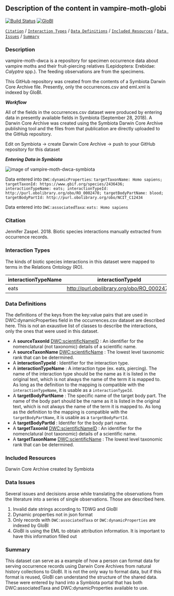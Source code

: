 ## Description of the content in vampire-moth-globi

[![Build Status](https://travis-ci.org/ParasiteTracker/vampire-moth-dwca.svg)](https://travis-ci.org/ParasiteTracker/vampire-moth-dwca) [![GloBI](http://api.globalbioticinteractions.org/interaction.svg?accordingTo=globi:ParasiteTracker/vampire-moth-dwca)](http://globalbioticinteractions.org/?accordingTo=globi:ParasiteTracker/vampire-moth-dwca) 

[```Citation```](#Citation) / [```Interaction Types```](#interaction-types) / [```Data Definitions```](#data-definitions) / [```Included Resources```](#included-resources) /  [```Data Issues```](#data-issues) / [```Summary```](#summary)


### Description

vampire-moth-dwca is a repository for specimen occurrence data about vampire moths and their fruit-piercing relatives (Lepidoptera: Erebidae: *Calyptra* spp.). The feeding observations are from the specimens.

This GitHub repository was created from the contents of a Symbiota Darwin Core Archive file. Presently, only the occurrences.csv and eml.xml is indexed by GloBI.

***Workflow***

All of the fields in the occurrences.csv dataset were produced by entering data in presently available fields in Symbiota (September 28, 2018). A Darwin Core Archive was created using the Symbiota Darwin Core Archive publishing tool and the files from that publication are directly uploaded to the GitHub repository. 

Edit on Symbiota -> create Darwin Core Archive -> push to your GitHub repository for this dataset

***Entering Data in Symbiota***

![image of vampire-moth-dwca-symbiota](https://raw.githubusercontent.com/ParasiteTracker/vampire-moth-dwca/master/Symbiota-screen.png)

Data entered into ```DWC:dynamicProperties```: ```targetTaxonName: Homo sapiens; targetTaxonId: https://www.gbif.org/species/2436436; interactionTypeName: eats; interactionTypeId: http://purl.obolibrary.org/obo/RO_0002470; targetBodyPartName: blood; targetBodyPartId: http://purl.obolibrary.org/obo/NCIT_C12434```

Data entered into ```DWC:associatedTaxa```: ```eats: Homo sapiens```


### Citation

Jennifer Zaspel. 2018. Biotic species interactions manually extracted from occurrence records.


### Interaction Types

The kinds of biotic species interactions in this dataset were mapped to terms in the Relations Ontology (RO).

interactionTypeName | interactionTypeId
--- | --- |
eats | http://purl.obolibrary.org/obo/RO_0002470
 
### Data Definitions

The definitions of the keys from the key:value pairs that are used in DWC:dynamicProperties field in the occurrences.csv dataset are described here. This is not an exaustive list of classes to describe the interactions, only the ones that were used in this dataset.

  * A **sourceTaxonId** [DWC:scientificNameID](http://rs.tdwg.org/dwc/terms/scientificNameID) : An identifier for the nomenclatural (not taxonomic) details of a scientific name.
  * A **sourceTaxonName** [DWC:scientificName](http://rs.tdwg.org/dwc/terms/scientificName) : The lowest level taxonomic rank that can be determined.
  * A **interactionTypeId** : Identifier for the interaction type.
  * A **interactionTypeName** : A interaction type (ex. eats, piercing). The name of the interaction type should be the name as it is listed in the original text, which is not always the name of the term it is mapped to. As long as the definition to the mapping is compatible with the ```interactionTypeName```, it is usable as a ```interactionTypeId```.
  * A **targetBodyPartName**  : The specific name of the target body part. The name of the body part should be the name as it is listed in the original text, which is not always the name of the term it is mapped to. As long as the definition to the mapping is compatible with the ```targetBodyPartName```, it is usable as a ```targetBodyPartId```.
  * A **targetBodyPartId**  : Identifer for the body part name.
  * A **targetTaxonId** [DWC:scientificNameID](http://rs.tdwg.org/dwc/terms/scientificNameID) : An identifier for the nomenclatural (not taxonomic) details of a scientific name.
  * A **targetTaxonName** [DWC:scientificName](http://rs.tdwg.org/dwc/terms/scientificName) : The lowest level taxonomic rank that can be determined.
  
### Included Resources
Darwin Core Archive created by Symbiota

### Data Issues

Several issues and decisions arose while translating the observations from the literature into a series of single observations. Those are described here.

1. Invalid date strings according to TDWG and GloBI
1. Dynamic properties not in json format
1. Only records with ```DWC:associatedTaxa``` or ```DWC:dynamicProperties``` are indexed by GloBI
1. GloBI is using the EML to obtain attribution information. It is important to have this information filled out

### Summary
This dataset can serve as a example of how a person can format data for serving occurrence records using Darwin Core Archives from natural history collections to GloBI. It is not the only way to format data, but if this format is reused, GloBI can understand the structure of the shared data. These were entered by hand into a Symbiota portal that has both DWC:associatedTaxa and DWC:dynamicProperties available to use. 


